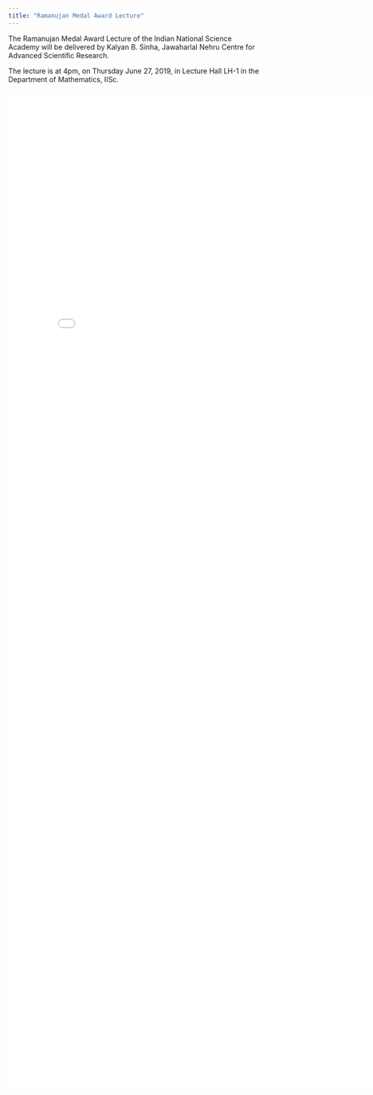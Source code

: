 ```yaml
---
title: "Ramanujan Medal Award Lecture"
---
```


The Ramanujan Medal Award Lecture of the Indian National Science Academy
will be delivered by Kalyan B. Sinha, Jawaharlal Nehru Centre for
Advanced Scientific Research.

The lecture is at 4pm, on Thursday June 27, 2019, in
Lecture Hall LH-1 in the Department of Mathematics, IISc.

<embed src="{{site.baseurl}}/images/2019-06-27-Ramanujan-Medal-Award-KBS.pdf" width="800px" height="2000px">
